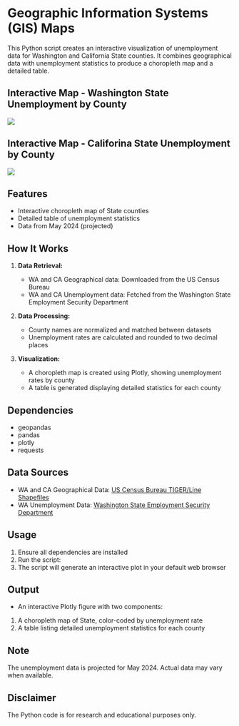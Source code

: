 # Geographic Information Systems (GIS) Maps

This Python script creates an interactive visualization of unemployment data for Washington and California State counties. It combines geographical data with unemployment statistics to produce a choropleth map and a detailed table.

## Interactive Map - Washington State Unemployment by County
![](https://github.com/ericyoc/WA_unemploy_interactive_poc/blob/main/wa_state_unemploy_interactive_map.jpg)


## Interactive Map - Califorina State Unemployment by County
![](https://github.com/ericyoc/WA_unemploy_interactive_poc/blob/main/ca_state_unemploy_interactive_map.jpg)

## Features

- Interactive choropleth map of State counties
- Detailed table of unemployment statistics
- Data from May 2024 (projected)

## How It Works

1. **Data Retrieval:**
   - WA and CA Geographical data: Downloaded from the US Census Bureau
   - WA and CA Unemployment data: Fetched from the Washington State Employment Security Department

2. **Data Processing:**
   - County names are normalized and matched between datasets
   - Unemployment rates are calculated and rounded to two decimal places

3. **Visualization:**
   - A choropleth map is created using Plotly, showing unemployment rates by county
   - A table is generated displaying detailed statistics for each county

## Dependencies

- geopandas
- pandas
- plotly
- requests

## Data Sources

- WA and CA Geographical Data: [US Census Bureau TIGER/Line Shapefiles](https://www2.census.gov/geo/tiger/TIGER2023/COUNTY/tl_2023_us_county.zip)
- WA Unemployment Data: [Washington State Employment Security Department](https://media.esd.wa.gov/esdwa/Default/ESDWAGOV/labor-market-info/Libraries/Regional-reports/LAUS/Unemployment%20Statistics%20by%20County%20-%20May%202024.xlsx)

## Usage

1. Ensure all dependencies are installed
2. Run the script:
3. The script will generate an interactive plot in your default web browser

## Output

- An interactive Plotly figure with two components:
1. A choropleth map of State, color-coded by unemployment rate
2. A table listing detailed unemployment statistics for each county

## Note

The unemployment data is projected for May 2024. Actual data may vary when available.

## Disclaimer

The Python code is for research and educational purposes only.
